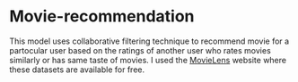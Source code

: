# Movie-recommendation

This model uses collaborative filtering technique to recommend movie for a partocular user based on the ratings of another user who rates movies similarly or has same taste of movies. I used the [MovieLens](https://grouplens.org/datasets/movielens/) website where these datasets are available for free.
